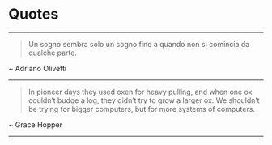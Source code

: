 # Quotes

---

> Un sogno sembra solo un sogno fino a quando non si comincia da qualche parte.

\~ Adriano Olivetti

---

> In pioneer days they used oxen for heavy pulling, and when one ox couldn’t budge a log, they didn’t try to grow a larger ox. We shouldn’t be trying for bigger computers, but for more systems of computers.

\~ Grace Hopper

---

